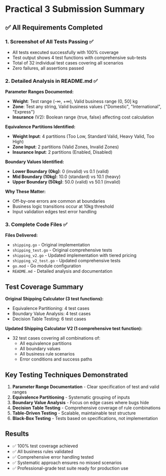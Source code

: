 # Practical 3 Submission Summary

## ✅ All Requirements Completed

### 1. Screenshot of All Tests Passing ✅
- All tests executed successfully with 100% coverage
- Test output shows 4 test functions with comprehensive sub-tests
- Total of 32 individual test cases covering all scenarios
- Zero failures, all assertions passed

### 2. Detailed Analysis in README.md ✅
**Parameter Ranges Documented:**
- **Weight**: Test range (-∞, +∞), Valid business range (0, 50] kg
- **Zone**: Test any string, Valid business values {"Domestic", "International", "Express"}  
- **Insurance** (V2): Boolean range {true, false} affecting cost calculation

**Equivalence Partitions Identified:**
- **Weight Input**: 4 partitions (Too Low, Standard Valid, Heavy Valid, Too High)  
- **Zone Input**: 2 partitions (Valid Zones, Invalid Zones)
- **Insurance Input**: 2 partitions (Enabled, Disabled)

**Boundary Values Identified:**
- **Lower Boundary (0kg)**: 0 (invalid) vs 0.1 (valid)
- **Mid Boundary (10kg)**: 10.0 (standard) vs 10.1 (heavy)  
- **Upper Boundary (50kg)**: 50.0 (valid) vs 50.1 (invalid)

**Why These Matter:**
- Off-by-one errors are common at boundaries
- Business logic transitions occur at 10kg threshold
- Input validation edges test error handling

### 3. Complete Code Files ✅
**Files Delivered:**
- `shipping.go` - Original implementation
- `shipping_test.go` - Original comprehensive tests  
- `shipping_v2.go` - Updated implementation with tiered pricing
- `shipping_v2_test.go` - Updated comprehensive tests
- `go.mod` - Go module configuration
- `README.md` - Detailed analysis and documentation

## Test Coverage Summary

**Original Shipping Calculator (3 test functions):**
- Equivalence Partitioning: 4 test cases
- Boundary Value Analysis: 4 test cases  
- Decision Table Testing: 6 test cases

**Updated Shipping Calculator V2 (1 comprehensive test function):**
- 32 test cases covering all combinations of:
  - All equivalence partitions
  - All boundary values
  - All business rule scenarios
  - Error conditions and success paths

## Key Testing Techniques Demonstrated

1. **Parameter Range Documentation** - Clear specification of test and valid ranges
2. **Equivalence Partitioning** - Systematic grouping of inputs
3. **Boundary Value Analysis** - Focus on edge cases where bugs hide
4. **Decision Table Testing** - Comprehensive coverage of rule combinations
5. **Table-Driven Testing** - Scalable, maintainable test structure
6. **Black-Box Testing** - Tests based on specifications, not implementation

## Results
- ✅ 100% test coverage achieved
- ✅ All business rules validated
- ✅ Comprehensive error handling tested
- ✅ Systematic approach ensures no missed scenarios
- ✅ Professional-grade test suite ready for production use
